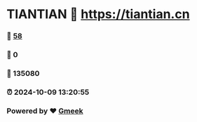# TIANTIAN :link: https://tiantian.cn 
### :page_facing_up: [58](https://tiantian.cn/tag.html) 
### :speech_balloon: 0 
### :hibiscus: 135080 
### :alarm_clock: 2024-10-09 13:20:55 
### Powered by :heart: [Gmeek](https://github.com/Meekdai/Gmeek)
